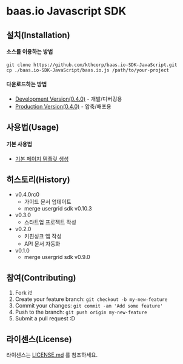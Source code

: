 # baas.io Javascript SDK

## 설치(Installation)

#### 소스를 이용하는 방법
``` 
git clone https://github.com/kthcorp/baas.io-SDK-JavaScript.git
cp ./baas.io-SDK-JavaScript/baas.io.js /path/to/your-project
```

#### 다운로드하는 방법 
* [Development Version(0.4.0)](./baas.io-sdk-javascript/blob/master/baas.io.js)	- 개발/디버깅용
* [Production Version(0.4.0)](./baas.io-sdk-javascript/blob/master/baas.io.min.js) - 압축/배포용

## 사용법(Usage)

#### 기본 사용법
* [기본 페이지 템플릿 생성](wiki/getting-started)

## 히스토리(History)

* v0.4.0rc0
	- 가이드 문서 업데이트
	- merge usergrid sdk v0.10.3
* v0.3.0
	- 스타트업 프로젝트 작성
* v0.2.0
	- 키친싱크 앱 작성
	- API 문서 자동화
* v0.1.0
	- merge usergrid sdk v0.9.0

## 참여(Contributing)

1. Fork it!
2. Create your feature branch: `git checkout -b my-new-feature`
3. Commit your changes: `git commit -am 'Add some feature'`
4. Push to the branch: `git push origin my-new-feature`
5. Submit a pull request :D

## 라이센스(License)

라이센스는 [LICENSE.md](./baas.io-sdk-javascript/blob/devel/LICENSE.md) 를 참조하세요.